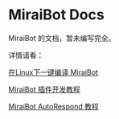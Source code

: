 # MiraiBot Docs
MiraiBot 的文档，暂未编写完全。

详情请看：

[在Linux下一键编译 MiraiBot](Compile/Linux.md)

[MiraiBot 插件开发教程](plugin/README.md)

[MiraiBot AutoRespond 教程](autorespond/README.md)
